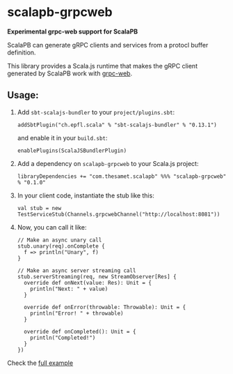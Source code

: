 # scalapb-grpcweb

**Experimental grpc-web support for ScalaPB**

ScalaPB can generate gRPC clients and services from a protocl buffer
definition. 

This library provides a Scala.js runtime that makes the gRPC client generated
by ScalaPB work with [grpc-web](https://github.com/grpc/grpc-web).

## Usage:

1. Add `sbt-scalajs-bundler` to your `project/plugins.sbt`:

   ```
   addSbtPlugin("ch.epfl.scala" % "sbt-scalajs-bundler" % "0.13.1")
   ```

   and enable it in your `build.sbt`:

   ```
   enablePlugins(ScalaJSBundlerPlugin)
   ```

2. Add a dependency on `scalapb-grpcweb` to your Scala.js project:

   ```
   libraryDependencies += "com.thesamet.scalapb" %%% "scalapb-grpcweb" % "0.1.0"
   ```

3. In your client code, instantiate the stub like this:

   ```
   val stub = new TestServiceStub(Channels.grpcwebChannel("http://localhost:8081"))
   ```

4. Now, you can call it like:

   ```
   // Make an async unary call
   stub.unary(req).onComplete {
     f => println("Unary", f)
   }

   // Make an async server streaming call
   stub.serverStreaming(req, new StreamObserver[Res] {
     override def onNext(value: Res): Unit = {
       println("Next: " + value)
     }

     override def onError(throwable: Throwable): Unit = {
       println("Error! " + throwable)
     }

     override def onCompleted(): Unit = {
       println("Completed!")
     }
   })
   ```

Check the [full example](https://github.com/scalapb/scalapb-grpcweb/tree/master/example)
